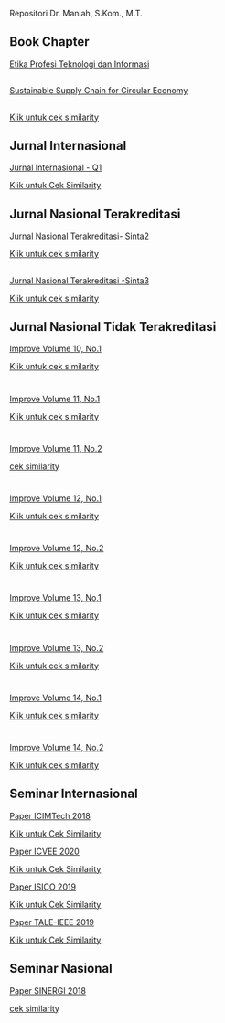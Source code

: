 

Repositori Dr. Maniah, S.Kom., M.T.

## Book Chapter

[Etika Profesi Teknologi dan Informasi](./Book%20Chapter/E-BOOK_Etika%20Profesi%20Teknologi%20dan%20Informasi_compressed.pdf)
##
[Sustainable Supply Chain for Circular Economy](./Book%20Chapter/Sustainable%20Supply%20Chain%20for%20Circular%20Economy.pdf)
##
[Klik untuk cek similarity](./Book%20Chapter/cek%20similarity%20sustainable%20SCM.pdf)


## Jurnal Internasional
[Jurnal Internasional - Q1](./Jurnal%20Internasional/Jurnal%20Q1%20-%20Maniah.pdf)

[Klik untuk Cek Similarity](./Jurnal%20Internasional/1__Paper_King_Saud-2-cek%20similarity.pdf)
## Jurnal Nasional Terakreditasi
[Jurnal Nasional Terakreditasi- Sinta2](./Jurnal%20Nasional%20Terakreditasi/Jurnal%20IJCCS%20Sinta-2.pdf)

[Klik untuk cek similarity](./Jurnal%20Nasional%20Terakreditasi/2__Jurnal_IJCCS_Sinta_2_Maniah-cek%20similarity.pdf)
##
[Jurnal Nasional Terakreditasi -Sinta3](./Jurnal%20Nasional%20Terakreditasi/Jurnal%20JATISI%20Sinta-3.pdf)

[Klik untuk cek similarity](./Jurnal%20Nasional%20Terakreditasi/3__Jurnal_JATISI_Sinta_3_Maniah-cek%20similarity.pdf)

## Jurnal Nasional Tidak Terakreditasi
[Improve Volume 10, No.1](./Jurnal%20Nasional%20Tidak%20Terakreditasi/Improve-10.1/Improve_10-1-Maniah.pdf)

[Klik untuk cek similarity](./Jurnal%20Nasional%20Tidak%20Terakreditasi/Improve-10.1/5__Improve_10_1_Maniah_cek%20similarity.pdf)


#
[Improve Volume 11, No.1](./Jurnal%20Nasional%20Tidak%20Terakreditasi/Improve-11.1/Improve_11-1.pdf)

[Klik untuk cek similarity](./Jurnal%20Nasional%20Tidak%20Terakreditasi/Improve-11.1/6__Improve_11_1_Maniah_4_10-cek%20similarity.pdf)

#
[Improve Volume 11, No.2](./Jurnal%20Nasional%20Tidak%20Terakreditasi/Improve-11.2/Improve%2011.2-%20Maniah.pdf)


[cek similarity](./Jurnal%20Nasional%20Tidak%20Terakreditasi/Improve-11.2/7__Improve_11_2__Maniah_4_9-cek%20similarity.pdf)

#
[Improve Volume 12, No.1](./Jurnal%20Nasional%20Tidak%20Terakreditasi/Improve-12.1/Improve_12-1.pdf)


[Klik untuk cek similarity](./Jurnal%20Nasional%20Tidak%20Terakreditasi/Improve-12.1/8__Improve_12_1_Maniah_4_11-cek%20similarity.pdf)

#
[Improve Volume 12, No.2](./Jurnal%20Nasional%20Tidak%20Terakreditasi/Improve-12.2/Improve_12-2.pdf)


[Klik untuk cek similarity](./Jurnal%20Nasional%20Tidak%20Terakreditasi/Improve-12.2/9__Improve_12_2_Maniah_4_11__1_cek%20similarity.pdf)

#
[Improve Volume 13, No.1](./Jurnal%20Nasional%20Tidak%20Terakreditasi/Improve-13.1/Artikel_13-1.pdf)


[Klik untuk cek similarity](./Jurnal%20Nasional%20Tidak%20Terakreditasi/Improve-13.1/10__Improve_13_1_Maniah-cek%20similarity.pdf)

#
[Improve Volume 13, No.2](./Jurnal%20Nasional%20Tidak%20Terakreditasi/Improve-13.2/13-2.pdf)

[Klik untuk cek similarity](./Jurnal%20Nasional%20Tidak%20Terakreditasi/Improve-13.2/11__13_2-cek%20similarity.pdf)


#
[Improve Volume 14, No.1](./Jurnal%20Nasional%20Tidak%20Terakreditasi/Improve-14.1/14-1.pdf)

[Klik untuk cek similarity](./Jurnal%20Nasional%20Tidak%20Terakreditasi/Improve-14.1/12__14_1-1-cek%20similarity.pdf)


#
[Improve Volume 14, No.2](./Jurnal%20Nasional%20Tidak%20Terakreditasi/Improve-14.2/14-2.pdf)

[Klik untuk cek similarity](./Jurnal%20Nasional%20Tidak%20Terakreditasi/Improve-14.2/13__14_2-cek%20similarity.pdf)


## Seminar Internasional

[Paper ICIMTech 2018](./Seminar%20Internasional/ICIMTech%202018/Paper%20ICIMTech%202018.pdf)

[Klik untuk Cek Similarity](./Seminar%20Internasional/ICIMTech%202018/Paper%20ICIMTech%202018.pdf)

[Paper ICVEE 2020](./Seminar%20Internasional/ICVEE%202020/PaperICVEE2020.pdf)

[Klik untuk Cek Similarity](./Seminar%20Internasional/ICVEE%202020/Cek%20Similarity.pdf)

[Paper ISICO 2019](./Seminar%20Internasional/ISICO%202019/Paper%20ISICO%202019.pdf)

[Klik untuk Cek Similarity](./Seminar%20Internasional/ISICO%202019/Cek%20Similarity%20Paper%20ISICO%202019.pdf)

[Paper TALE-IEEE 2019](./Seminar%20Internasional/TALE_IEEE%202019/Paper%20TALE-IEEE%202019.pdf)

[Klik untuk Cek Similarity](./Seminar%20Internasional/TALE_IEEE%202019/Cek%20Similarity%20TALE-IEEE%202019.pdf)

## Seminar Nasional

[Paper SINERGI 2018](./Seminar%20Nasional/Paper%20SINERGI%202018.pdf)

[cek similarity](./Seminar%20Nasional/4__Paper_SINERGI_2018_cek%20similarity.pdf)

